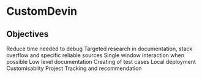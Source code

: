 # CustomDevin
## Objectives

Reduce time needed to debug
Targeted research in documentation, stack overflow and specific reliable sources
Single window interaction when possible
Low level documentation
Creating of test cases
Local deployment
Customisablity
Project Tracking and recommendation
